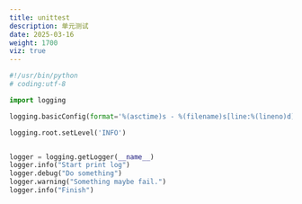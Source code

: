 ```yaml
---
title: unittest
description: 单元测试
date: 2025-03-16
weight: 1700
viz: true
---
```


<style>
th, td {
  border: 1px solid rgb(190, 190, 190);
}
</style>





```python
#!/usr/bin/python
# coding:utf-8

import logging

logging.basicConfig(format='%(asctime)s - %(filename)s[line:%(lineno)d] - %(levelname)s: %(message)s')

logging.root.setLevel('INFO')


logger = logging.getLogger(__name__)
logger.info("Start print log")
logger.debug("Do something")
logger.warning("Something maybe fail.")
logger.info("Finish")

```



























